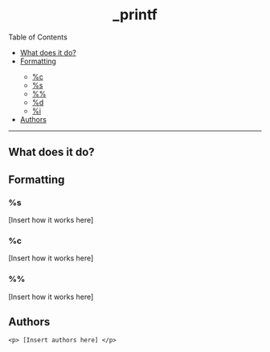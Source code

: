 <h1><div align="center">_printf</div></h1>

<!-- Put a table of contents here-->
<!-- include links to sections
-What _printf does. (mention that it's built to be able to add more functions simply by using a struct. Simply add more elements ot the struct, pointing to functions you create. Mention that one would also have to change a hardcoded value for iterating through the struct, which could probably be changed so that it isnt necessary to do.
-What conversions it currently allows (%c, %s, %%, %d, %i)
    +include extra hyperlinks to each individual section for conversions. If possible make the list only visible fi you click it? Idk how complicated that is.
-Authors
-->

<div id="toc_container">
<p class="toc_title">Table of Contents</p>
<ul class="toc_list">
 <li><a href="Content1">What does it do?</a></li>
<li><a href="Content2">Formatting</a></li>
<ul>
    <li><a href="Format1">%c</a></li>
    <li><a href="Format2">%s</a></li>
	<li><a href="Format3">%%</a></li>
	<li><a href="Format4">%d</a></li>
	<li><a href="Format5">%i</a></li>
</ul>
<li><a href="Content3">Authors</a></li>
</div>
	
<hr/>
	
<h2><id="Content1"> What does it do?</h2>

<h2><id="Content2"> Formatting</h2>
	<h3><id = "Format1">%s</h3>
		<p> [Insert how it works here] </p>
	<h3><id = "Format2">%c</h3>
		<p> [Insert how it works here] </p>
	<h3><id = "Format3">%%</h3>
		<p> [Insert how it works here] </p>
<h2><id="Content3"> Authors</h2>
	
	<p> [Insert authors here] </p>
